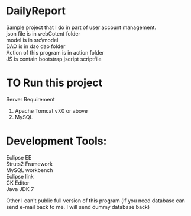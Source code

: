 # DailyReport
Sample project that I do in part of user account management.  
json file is in webCotent folder   
model is in src\model  
DAO is in dao dao folder  
Action of this program is in action folder  
JS is contain bootstrap jscript scriptfile  

# TO Run this project
Server Requirement  
1. Apache Tomcat v7.0 or above  
2. MySQL  

# Development Tools:  
Eclipse EE  
Struts2 Framework  
MySQL workbench  
Eclipse link  
CK Editor  
Java JDK 7  

Other 
I can't public full version of this program
(if you need database can send e-mail back to me. I will send dummy database back)  

